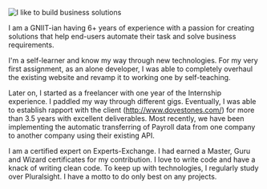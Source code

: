 ![I like to build business solutions](https://res.cloudinary.com/vssaini/image/upload/v1597162039/I_like_to_build_business_solutions_bgcxui.jpg)

I am a GNIIT-ian having 6+ years of experience with a passion for creating solutions that help end-users automate their task and solve business requirements.

I'm a self-learner and know my way through new technologies. For my very first assignment, as an alone developer, I was able to completely overhaul the existing website and revamp it to working one by self-teaching.

Later on, I started as a freelancer with one year of the Internship experience. I paddled my way through different gigs. Eventually, I was able to establish rapport with the client (http://www.dovestones.com/) for more than 3.5 years with excellent deliverables. Most recently, we have been implementing the automatic transferring of Payroll data from one company to another company using their existing API.

I am a certified expert on Experts-Exchange. I had earned a Master, Guru and Wizard certificates for my contribution. I love to write code and have a knack of writing clean code. To keep up with technologies, I regularly study over Pluralsight. I have a motto to do only best on any projects.
